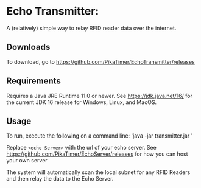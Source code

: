 # Echo Transmitter: 
A (relatively) simple way to relay RFID reader data over the internet. 

## Downloads
To download, go to https://github.com/PikaTimer/EchoTransmitter/releases

## Requirements

Requires a Java JRE Runtime 11.0 or newer. See https://jdk.java.net/16/ for the current JDK 16 release for Windows, Linux, and MacOS.



## Usage
To run, execute the following on a command line: 
'java -jar transmitter.jar <Echo Server>'

Replace `<echo Server>` with the url of your echo server. See https://github.com/PikaTimer/EchoServer/releases for how you can host your own server

The system will automatically scan the local subnet for any RFID Readers and then relay the data to the Echo Server. 


